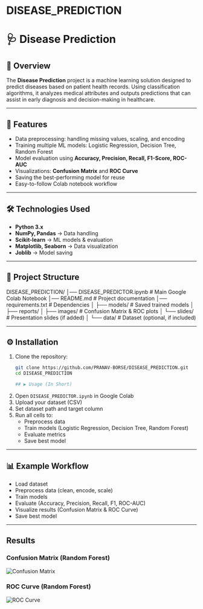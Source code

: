 # DISEASE_PREDICTION

# 🩺 Disease Prediction  

## 📌 Overview  
The **Disease Prediction** project is a machine learning solution designed to predict diseases based on patient health records. Using classification algorithms, it analyzes medical attributes and outputs predictions that can assist in early diagnosis and decision-making in healthcare.  

---

## 🚀 Features  
- Data preprocessing: handling missing values, scaling, and encoding  
- Training multiple ML models: Logistic Regression, Decision Tree, Random Forest  
- Model evaluation using **Accuracy, Precision, Recall, F1-Score, ROC-AUC**  
- Visualizations: **Confusion Matrix** and **ROC Curve**  
- Saving the best-performing model for reuse  
- Easy-to-follow Colab notebook workflow  

---

## 🛠️ Technologies Used  
- **Python 3.x**  
- **NumPy, Pandas** → Data handling  
- **Scikit-learn** → ML models & evaluation  
- **Matplotlib, Seaborn** → Data visualization  
- **Joblib** → Model saving  

---

## 📂 Project Structure  

DISEASE_PREDICTION/
│── DISEASE_PREDICTOR.ipynb # Main Google Colab Notebook
│── README.md # Project documentation
│── requirements.txt # Dependencies
│
├── models/ # Saved trained models
│
├── reports/
│ ├── images/ # Confusion Matrix & ROC plots
│ └── slides/ # Presentation slides (if added)
│
└── data/ # Dataset (optional, if included)



---

## ⚙️ Installation  

1. Clone the repository:  
   ```bash
   git clone https://github.com/PRANAV-BORSE/DISEASE_PREDICTION.git
   cd DISEASE_PREDICTION

   ## ▶️ Usage (In Short)

1. Open `DISEASE_PREDICTOR.ipynb` in Google Colab  
2. Upload your dataset (CSV)  
3. Set dataset path and target column  
4. Run all cells to:  
   - Preprocess data  
   - Train models (Logistic Regression, Decision Tree, Random Forest)  
   - Evaluate metrics  
   - Save best model  

---

## 📊 Example Workflow  

- Load dataset  
- Preprocess data (clean, encode, scale)  
- Train models  
- Evaluate (Accuracy, Precision, Recall, F1, ROC-AUC)  
- Visualize results (Confusion Matrix & ROC Curve)  
- Save best model  

---

## Results

### Confusion Matrix (Random Forest)
![Confusion Matrix](reports/images/confusion_matrix_random_forest.png)

### ROC Curve (Random Forest)
![ROC Curve](reports/images/roc_random_forest.png)

